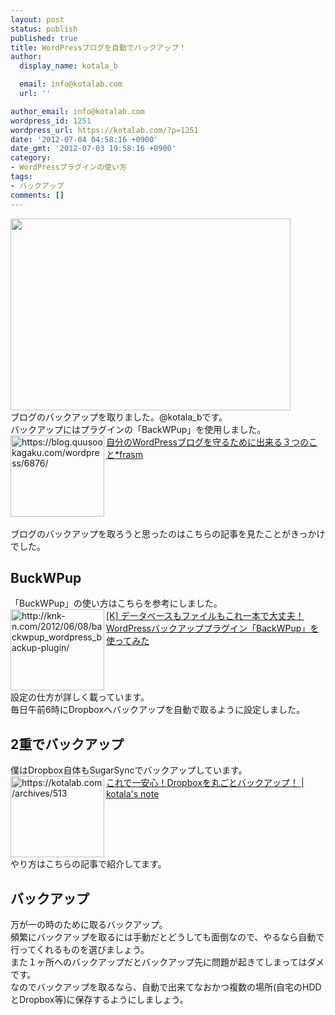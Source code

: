 ```yaml
---
layout: post
status: publish
published: true
title: WordPressブログを自動でバックアップ！
author:
  display_name: kotala_b

  email: info@kotalab.com
  url: ''

author_email: info@kotalab.com
wordpress_id: 1251
wordpress_url: https://kotalab.com/?p=1251
date: '2012-07-04 04:58:16 +0900'
date_gmt: '2012-07-03 19:58:16 +0900'
category:
- WordPressプラグインの使い方
tags:
- バックアップ
comments: []
---
```

<p><a href="https://kotalab.com/wp-content/uploads/backUp_120602.jpg" target="_blank"><img src="https://kotalab.com/wp-content/uploads/backUp_120602.jpg" alt="" title="backUp_120602" width="448" height="307" class="alignnone size-full wp-image-1237" /></a><br />
ブログのバックアップを取りました。@kotala_bです。<br />
バックアップにはプラグインの「BackWPup」を使用しました。<br />
<a href="https://blog.quusookagaku.com/wordpress/6876/" target="_blank"><img title="自分のWordPressブログを守るために出来る３つのこと*frasm" src="https://capture.heartrails.com/150x130/1341345039037?https://blog.quusookagaku.com/wordpress/6876/" alt="https://blog.quusookagaku.com/wordpress/6876/" width="150" height="130" align="left" /></a><a href="https://blog.quusookagaku.com/wordpress/6876/" title="自分のWordPressブログを守るために出来る３つのこと*frasm" target="_blank">自分のWordPressブログを守るために出来る３つのこと*frasm</a><br style="clear:both;" /><br />
ブログのバックアップを取ろうと思ったのはこちらの記事を見たことがきっかけでした。<br />
</p>
<!--more-->
<h2>BuckWPup</h2>
<p>「BuckWPup」の使い方はこちらを参考にしました。<br />
<a href="http://knk-n.com/2012/06/08/backwpup_wordpress_backup-plugin/" target="_blank"><img title="[K] データベースもファイルもこれ一本で大丈夫！WordPressバックアッププラグイン「BackWPup」を使ってみた" src="https://capture.heartrails.com/150x130?http://knk-n.com/2012/06/08/backwpup_wordpress_backup-plugin/" alt="http://knk-n.com/2012/06/08/backwpup_wordpress_backup-plugin/" width="150" height="130" align="left" /></a><a href="http://knk-n.com/2012/06/08/backwpup_wordpress_backup-plugin/" title="[K] データベースもファイルもこれ一本で大丈夫！WordPressバックアッププラグイン「BackWPup」を使ってみた" target="_blank">[K] データベースもファイルもこれ一本で大丈夫！WordPressバックアッププラグイン「BackWPup」を使ってみた</a><br style="clear:both;" />設定の仕方が詳しく載っています。<br />
毎日午前6時にDropboxへバックアップを自動で取るように設定しました。</p>
<h2>2重でバックアップ</h2>
<p>僕はDropbox自体もSugarSyncでバックアップしています。<br />
<a href="https://kotalab.com/dropbox-backup" target="_blank"><img title="これで一安心！Dropboxを丸ごとバックアップ！ | kotala's note" src="https://capture.heartrails.com/150x130?https://kotalab.com/dropbox-backup" alt="https://kotalab.com/archives/513" width="150" height="130" align="left" /></a><a href="https://kotalab.com/dropbox-backup" title="これで一安心！Dropboxを丸ごとバックアップ！" target="_blank">これで一安心！Dropboxを丸ごとバックアップ！ | kotala's note</a><br style="clear:both;" />やり方はこちらの記事で紹介してます。</p>
<h2>バックアップ</h2>
<p>万が一の時のために取るバックアップ。<br />
頻繁にバックアップを取るには手動だとどうしても面倒なので、やるなら自動で行ってくれるものを選びましょう。<br />
また１ヶ所へのバックアップだとバックアップ先に問題が起きてしまってはダメです。<br />
なのでバックアップを取るなら、自動で出来てなおかつ複数の場所(自宅のHDDとDropbox等)に保存するようにしましょう。</p>
